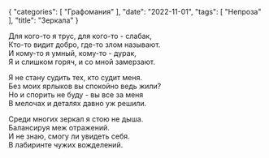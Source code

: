 {
   "categories": [
      "Графомания"
   ],
   "date": "2022-11-01",
   "tags": [
      "Непроза"
   ],
   "title": "Зеркала"
}

Для кого-то я трус, для кого-то - слабак,  
Кто-то видит добро, где-то злом называют.  
И кому-то я умный, кому-то - дурак,  
Я и слишком горяч, и со мной замерзают.

Я не стану судить тех, кто судит меня.  
Без моих ярлыков вы спокойно ведь жили?  
Но и спорить не буду - вы все за меня  
В мелочах и деталях давно уж решили.

Среди многих зеркал я стою не дыша.  
Балансируя меж отражений.  
И не знаю, смогу ли увидеть себя.  
В лабиринте чужих вожделений.
